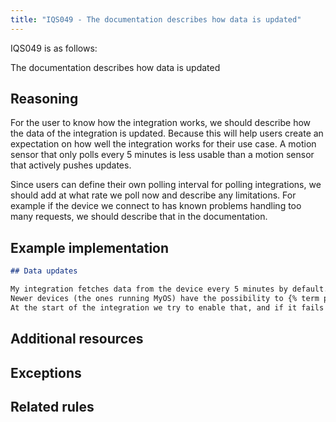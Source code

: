 ```yaml
---
title: "IQS049 - The documentation describes how data is updated"
---
```


IQS049 is as follows:

The documentation describes how data is updated

## Reasoning

For the user to know how the integration works, we should describe how the data of the integration is updated.
Because this will help users create an expectation on how well the integration works for their use case.
A motion sensor that only polls every 5 minutes is less usable than a motion sensor that actively pushes updates.

Since users can define their own polling interval for polling integrations, we should add at what rate we poll now and describe any limitations.
For example if the device we connect to has known problems handling too many requests, we should describe that in the documentation.

## Example implementation

```markdown
## Data updates

My integration fetches data from the device every 5 minutes by default.
Newer devices (the ones running MyOS) have the possibility to {% term push %} data.
At the start of the integration we try to enable that, and if it fails we fall back to {% term polling %}.
```

## Additional resources


## Exceptions


## Related rules

